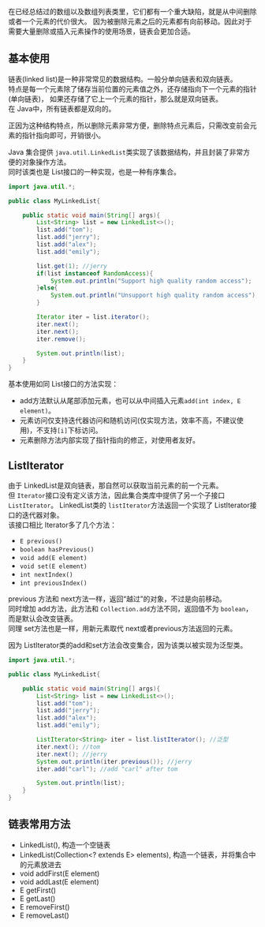 在已经总结过的数组以及数组列表类里，它们都有一个重大缺陷，就是从中间删除或者一个元素的代价很大。
因为被删除元素之后的元素都有向前移动。因此对于需要大量删除或插入元素操作的使用场景，链表会更加合适。

## 基本使用
链表(linked list)是一种非常常见的数据结构。一般分单向链表和双向链表。  
特点是每一个元素除了储存当前位置的元素值之外，还存储指向下一个元素的指针(单向链表)，
如果还存储了它上一个元素的指针，那么就是双向链表。  
在 Java中，所有链表都是双向的。

正因为这种结构特点，所以删除元素非常方便，删除特点元素后，只需改变前会元素的指针指向即可，开销很小。

Java 集合提供 `java.util.LinkedList`类实现了该数据结构，并且封装了非常方便的对象操作方法。  
同时该类也是 List接口的一种实现，也是一种有序集合。  
```java
import java.util.*;

public class MyLinkedList{

    public static void main(String[] args){
        List<String> list = new LinkedList<>();
        list.add("tom");
        list.add("jerry");
        list.add("alex");
        list.add("emily");

        list.get(1); //jerry
        if(list instanceof RandomAccess){
            System.out.println("Support high quality random access");
        }else{
            System.out.println("Unsupport high quality random access");
        }

        Iterator iter = list.iterator();
        iter.next();
        iter.next();
        iter.remove();  

        System.out.println(list);
    }
}
```
基本使用如同 List接口的方法实现：
- add方法默认从尾部添加元素，也可以从中间插入元素`add(int index, E element)`。
- 元素访问仅支持迭代器访问和随机访问(仅实现方法，效率不高，不建议使用)，不支持`[i]`下标访问。  
- 元素删除方法内部实现了指针指向的修正，对使用者友好。

## ListIterator
由于 LinkedList是双向链表，那自然可以获取当前元素的前一个元素。  
但 `Iterator`接口没有定义该方法，因此集合类库中提供了另一个子接口 `ListIterator`。
LinkedList类的 `listIterator`方法返回一个实现了 ListIterator接口的迭代器对象。  
该接口相比 Iterator多了几个方法：
- `E previous()`
- `boolean hasPrevious()`
- `void add(E element)`
- `void set(E element)`
- `int nextIndex()`
- `int previousIndex()`

previous 方法和 next方法一样，返回“越过”的对象，不过是向前移动。  
同时增加 add方法，此方法和 `Collection.add`方法不同，返回值不为 `boolean`，而是默认会改变链表。  
同理 set方法也是一样，用新元素取代 next或者previous方法返回的元素。  

因为 ListIterator类的add和set方法会改变集合，因为该类以被实现为泛型类。

```java
import java.util.*;

public class MyLinkedList{

    public static void main(String[] args){
        List<String> list = new LinkedList<>();
        list.add("tom");
        list.add("jerry");
        list.add("alex");
        list.add("emily");

        ListIterator<String> iter = list.listIterator(); //泛型
        iter.next(); //tom
        iter.next(); //jerry
        System.out.println(iter.previous()); //jerry
        iter.add("carl"); //add "carl" after tom

        System.out.println(list);
    }
}
```

## 链表常用方法
- LinkedList(), 构造一个空链表
- LinkedList(Collection<? extends E> elements), 
    构造一个链表，并将集合中的元素放进去
- void addFirst(E element)
- void addLast(E element)
- E getFirst()
- E getLast()
- E removeFirst()
- E removeLast()

